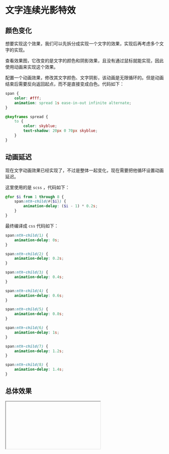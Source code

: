 # 文字连续光影特效

## 颜色变化

想要实现这个效果，我们可以先拆分成实现一个文字的效果，实现后再考虑多个文字的实现。

查看效果图，它改变的是文字的颜色和阴影效果，且没有通过鼠标就能实现，因此使用动画来实现这个效果。

配置一个动画效果，修改其文字颜色、文字阴影，该动画是无限循环的。但是动画结束后需要反向返回起点，而不是直接变成白色。代码如下：

```css
span {
    color: #fff;
    animation: spread 1s ease-in-out infinite alternate;
}

@keyframes spread {
    to {
        color: skyblue;
        text-shadow: 20px 0 70px skyblue;
    }
}
```

## 动画延迟

现在文字动画效果已经实现了，不过是整体一起变化，现在需要把他循环设置动画延迟。

这里使用的是 `scss` ，代码如下：

```scss
@for $i from 1 through 8 {
    span:nth-child(#{$i}) {
        animation-delay: ($i - 1) * 0.2s;
    }
}
```

最终编译成 `css` 代码如下：

```css
span:nth-child(1) {
    animation-delay: 0s;
}

span:nth-child(2) {
    animation-delay: 0.2s;
}

span:nth-child(3) {
    animation-delay: 0.4s;
}

span:nth-child(4) {
    animation-delay: 0.6s;
}

span:nth-child(5) {
    animation-delay: 0.8s;
}

span:nth-child(6) {
    animation-delay: 1s;
}

span:nth-child(7) {
    animation-delay: 1.2s;
}

span:nth-child(8) {
    animation-delay: 1.4s;
}
```

## 总体效果
<Iframe url="https://duyidao.gitee.io/blogweb/catalogue/css/lightEffect" />
